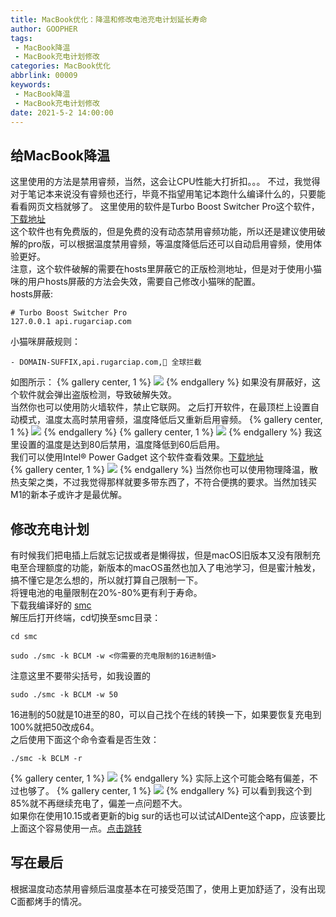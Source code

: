 ```yaml
---
title: MacBook优化：降温和修改电池充电计划延长寿命
author: GOOPHER
tags:
 - MacBook降温
 - MacBook充电计划修改
categories: MacBook优化
abbrlink: 00009
keywords:
 - MacBook降温
 - MacBook充电计划修改
date: 2021-5-2 14:00:00
---
```

## 给MacBook降温
这里使用的方法是禁用睿频，当然，这会让CPU性能大打折扣。。。
不过，我觉得对于笔记本来说没有睿频也还行，毕竟不指望用笔记本跑什么编译什么的，只要能看看网页文档就够了。
这里使用的软件是Turbo Boost Switcher Pro这个软件，[下载地址](https://www.macwk.com/soft/turbo-boost-switcher-pro)  
这个软件也有免费版的，但是免费的没有动态禁用睿频功能，所以还是建议使用破解的pro版，可以根据温度禁用睿频，等温度降低后还可以自动启用睿频，使用体验更好。  
注意，这个软件破解的需要在hosts里屏蔽它的正版检测地址，但是对于使用小猫咪的用户hosts屏蔽的方法会失效，需要自己修改小猫咪的配置。  
hosts屏蔽:
```
# Turbo Boost Switcher Pro
127.0.0.1 api.rugarciap.com
```
小猫咪屏蔽规则：
```
- DOMAIN-SUFFIX,api.rugarciap.com,🛑 全球拦截
```
如图所示：
{% gallery center, 1 %}
![](https://cdn.jsdelivr.net/gh/Goopher97/tuchuang2@master/img/QQ20210502-142843@2x.png)
{% endgallery %}
如果没有屏蔽好，这个软件就会弹出盗版检测，导致破解失效。  
当然你也可以使用防火墙软件，禁止它联网。
之后打开软件，在最顶栏上设置自动模式，温度太高时禁用睿频，温度降低后又重新启用睿频。
{% gallery center, 1 %}
![](https://cdn.jsdelivr.net/gh/Goopher97/tuchuang2@master/img/QQ20210502-143242@2x.png)
{% endgallery %}
{% gallery center, 1 %}
![](https://cdn.jsdelivr.net/gh/Goopher97/tuchuang2@master/img/QQ20210502-143407@2x.png)
{% endgallery %}
我这里设置的温度是达到80后禁用，温度降低到60后启用。  
我们可以使用Intel® Power Gadget 这个软件查看效果。[下载地址](https://software.intel.com/content/www/us/en/develop/articles/intel-power-gadget.html)  
{% gallery center, 1 %}
![](https://cdn.jsdelivr.net/gh/Goopher97/tuchuang2@master/img/5DDC043CB1053DA03BCBE6A23EE540C3.jpg)
{% endgallery %}
当然你也可以使用物理降温，散热支架之类，不过我觉得那样就要多带东西了，不符合便携的要求。当然加钱买M1的新本子或许才是最优解。
## 修改充电计划
有时候我们把电插上后就忘记拔或者是懒得拔，但是macOS旧版本又没有限制充电至合理额度的功能，新版本的macOS虽然也加入了电池学习，但是蜜汁触发，搞不懂它是怎么想的，所以就打算自己限制一下。  
将锂电池的电量限制在20%-80%更有利于寿命。  
下载我编译好的 [smc](https://goopher.lanzous.com/iSkpvoq63dc)  
解压后打开终端，cd切换至smc目录：
```
cd smc
```
```
sudo ./smc -k BCLM -w <你需要的充电限制的16进制值>
```
注意这里不要带尖括号，如我设置的
```
sudo ./smc -k BCLM -w 50
```
16进制的50就是10进至的80，可以自己找个在线的转换一下，如果要恢复充电到100%就把50改成64。  
之后使用下面这个命令查看是否生效：
```
./smc -k BCLM -r
```
{% gallery center, 1 %}
![](https://cdn.jsdelivr.net/gh/Goopher97/tuchuang2@master/img/QQ20210502-145849@2x.png)
{% endgallery %}
实际上这个可能会略有偏差，不过也够了。
{% gallery center, 1 %}
![](https://cdn.jsdelivr.net/gh/Goopher97/tuchuang2@master/img/QQ20210502-150008@2x.png)
{% endgallery %}
可以看到我这个到85%就不再继续充电了，偏差一点问题不大。  
如果你在使用10.15或者更新的big sur的话也可以试试AlDente这个app，应该要比上面这个容易使用一点。[点击跳转](https://github.com/davidwernhart/AlDente)  
## 写在最后
根据温度动态禁用睿频后温度基本在可接受范围了，使用上更加舒适了，没有出现C面都烤手的情况。